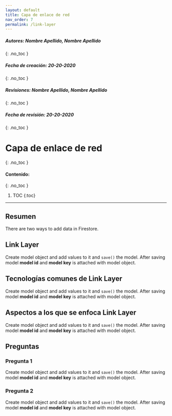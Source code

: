 ```yaml
---
layout: default
title: Capa de enlace de red
nav_order: 7
permalink: /link-layer
---
```

##### **Autores:** Nombre Apellido, Nombre Apellido
{: .no_toc }

##### **Fecha de creación:** 20-20-2020
{: .no_toc }

##### **Revisiones:**  Nombre Apellido, Nombre Apellido
{: .no_toc }

##### **Fecha de revisión:** 20-20-2020
{: .no_toc }

# Capa de enlace de red
{: .no_toc }

#### Contenido:
{: .no_toc }

1. TOC
{:toc}

---


## Resumen
There are two ways to add data in Firestore.

## Link Layer
Create model object and add values to it and `save()` the model. After saving model **model id** and 
**model key** is attached with model object.

## Tecnologías comunes de Link Layer
Create model object and add values to it and `save()` the model. After saving model **model id** and 
**model key** is attached with model object.

## Aspectos a los que se enfoca Link Layer
Create model object and add values to it and `save()` the model. After saving model **model id** and 
**model key** is attached with model object.


## Preguntas

### Pregunta 1
Create model object and add values to it and `save()` the model. After saving model **model id** and 
**model key** is attached with model object.

### Pregunta 2
Create model object and add values to it and `save()` the model. After saving model **model id** and 
**model key** is attached with model object.
